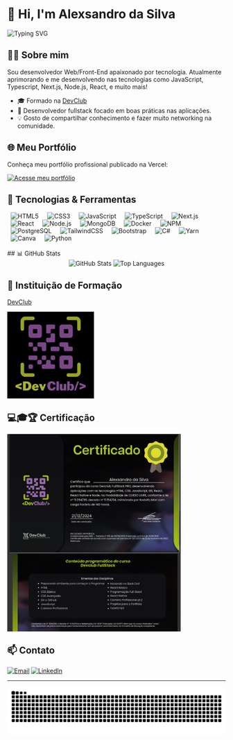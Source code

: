 # 👋 Hi, I'm Alexsandro da Silva

<img src="https://readme-typing-svg.demolab.com?font=Press+Start+2P&size=15&pause=1000&color=6ECF42&width=435&lines=Hello+World!+I'm+Alexsandro;Web%2FFront-End+Developer;Always+learning+new+techs" alt="Typing SVG" />

## 👨‍💻 Sobre mim

Sou desenvolvedor Web/Front-End apaixonado por tecnologia. Atualmente aprimorando e me desenvolvendo nas tecnologias como JavaScript, Typescript, Next.js, Node.js, React, e muito mais!

- 🎓 Formado na [DevClub](https://rodolfomori.com.br/)
- 🌱 Desenvolvedor fullstack focado em boas práticas nas aplicações.
- 💡 Gosto de compartilhar conhecimento e fazer muito networking na comunidade.

## 🌐 Meu Portfólio

Conheça meu portfólio profissional publicado na Vercel:

[![Acesse meu portfólio](https://img.shields.io/badge/Portfólio-VERCEL-000?style=for-the-badge&logo=vercel&logoColor=white)](https://portifolio-alexdev.vercel.app/)

## 🚀 Tecnologias & Ferramentas
<div class="tech-icons-container" align="left">
<style>
  .tech-icons-container img {
    transition: transform 0.3s ease, filter 0.3s ease;
    margin: 0 8px;
  }
  .tech-icons-container img:hover {
    transform: scale(1.15);
    filter: brightness(1.1);
  }
  .tech-icons-container img:hover {
  transform: translateY(-5px) scale(1.1);
  filter: drop-shadow(0 5px 5px rgba(0,0,0,0.2));
}
</style>

  <img src="https://cdn.jsdelivr.net/gh/devicons/devicon/icons/html5/html5-original.svg" width="42" height="42" alt="HTML5"/>
  <img src="https://cdn.jsdelivr.net/gh/devicons/devicon/icons/css3/css3-original.svg" width="42" height="42" alt="CSS3"/>
  <img src="https://cdn.jsdelivr.net/gh/devicons/devicon/icons/javascript/javascript-original.svg" width="42" height="42" alt="JavaScript"/>
  <img src="https://cdn.jsdelivr.net/gh/devicons/devicon/icons/typescript/typescript-original.svg" width="42" height="42" alt="TypeScript"/>
  <img src="https://cdn.jsdelivr.net/gh/devicons/devicon/icons/nextjs/nextjs-original.svg" width="42" height="42" alt="Next.js"/>
  <img src="https://cdn.jsdelivr.net/gh/devicons/devicon/icons/react/react-original.svg" width="42" height="42" alt="React"/>
  <img src="https://cdn.jsdelivr.net/gh/devicons/devicon/icons/nodejs/nodejs-original.svg" width="42" height="42" alt="Node.js"/>
  <img src="https://cdn.jsdelivr.net/gh/devicons/devicon/icons/mongodb/mongodb-original.svg" width="42" height="42" alt="MongoDB"/>
  <img src="https://cdn.jsdelivr.net/gh/devicons/devicon/icons/docker/docker-original.svg" width="42" height="42" alt="Docker"/>
  <img src="https://cdn.jsdelivr.net/gh/devicons/devicon/icons/npm/npm-original-wordmark.svg" width="42" height="42" alt="NPM"/>
  <img src="https://cdn.jsdelivr.net/gh/devicons/devicon/icons/postgresql/postgresql-original.svg" width="42" height="42" alt="PostgreSQL"/>
  <img src="https://cdn.jsdelivr.net/gh/devicons/devicon/icons/tailwindcss/tailwindcss-original-wordmark.svg" width="42" height="42" alt="TailwindCSS"/>
  <img src="https://cdn.jsdelivr.net/gh/devicons/devicon/icons/bootstrap/bootstrap-original.svg" width="42" height="42" alt="Bootstrap"/>
  <img src="https://cdn.jsdelivr.net/gh/devicons/devicon/icons/csharp/csharp-original.svg" width="42" height="42" alt="C#"/>
  <img src="https://cdn.jsdelivr.net/gh/devicons/devicon/icons/yarn/yarn-original.svg" width="42" height="42" alt="Yarn"/>
  <img src="https://cdn.jsdelivr.net/gh/devicons/devicon/icons/canva/canva-original.svg" width="42" height="42" alt="Canva"/>
  <img src="https://cdn.jsdelivr.net/gh/devicons/devicon/icons/python/python-original.svg" width="42" height="42" alt="Python"/>
</div>
<br>
## 📊 GitHub Stats

<div align="center">
  <img src="https://github-readme-stats.vercel.app/api?username=alx-8914&show_icons=true&theme=dark" height="150" alt="GitHub Stats"/>
  <img src="https://github-readme-stats.vercel.app/api/top-langs/?username=alx-8914&layout=compact&theme=dark" height="150" alt="Top Languages"/>
</div>

## 🏫 Instituição de Formação

[DevClub](https://rodolfomori.com.br/)

<img align="center" alt="DevClub Logo" width="200" src="https://github.com/alx-8914/alx-8914/raw/main/dev_club_devs_logo.jpg">

## 💻🎓🏆 Certificação

<img align="center" alt="Captura de tela 1" width="400" src="Captura de tela 2024-12-27 184428.png" />
<img align="center" alt="Captura de tela 2" width="400" src="Captura de tela 2024-12-27 180656.png" />

## 📫 Contato

<div align="left">
  <a href="mailto:alexdevsilva@gmail.com"><img src="https://img.shields.io/badge/-Email-000?style=for-the-badge&logo=gmail&logoColor=white" height="28" alt="Email"/></a>
  <a href="https://www.linkedin.com/in/alexsandro-da-silva-developer"><img src="https://img.shields.io/badge/-LinkedIn-000?style=for-the-badge&logo=linkedin&logoColor=white" height="28" alt="LinkedIn"/></a>
</div>

---

<!-- Snake animation -->
<picture>
  <source media="(prefers-color-scheme: dark)" srcset="https://raw.githubusercontent.com/alx-8914/alx-8914/output/github-contribution-grid-snake-dark.svg">
  <source media="(prefers-color-scheme: light)" srcset="https://raw.githubusercontent.com/alx-8914/alx-8914/output/github-contribution-grid-snake.svg">
  <img alt="github contribution grid snake animation" src="https://raw.githubusercontent.com/alx-8914/alx-8914/output/github-contribution-grid-snake.svg">
</picture>
